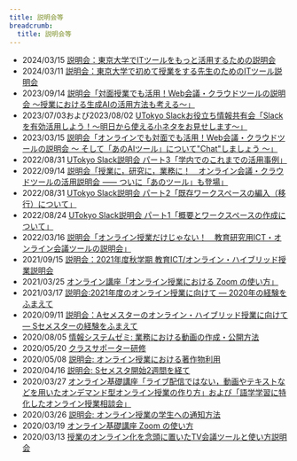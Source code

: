 ```yaml
---
title: 説明会等
breadcrumb:
  title: 説明会等
---
```


* 2024/03/15 [説明会：東京大学でITツールをもっと活用するための説明会](2024-03-15/)
* 2024/03/11 [説明会：東京大学で初めて授業をする先生のためのITツール説明会](2024-03-11/)
* 2023/09/14 [説明会「対面授業でも活用！Web会議・クラウドツールの説明会 〜授業における生成AIの活用方法も考える〜」](2023-09-14/)
* 2023/07/03および2023/08/02 [UTokyo Slackお役立ち情報共有会「Slackを有効活用しよう！〜明日から使える小ネタをお見せします〜」](/events/2023-slack/)
* 2023/03/15 [説明会「オンラインでも対面でも活用！Web会議・クラウドツールの説明会 〜 そして「あのAIツール」について"Chat"しましょう 〜」](2023-03-15/)
* 2022/08/31 [UTokyo Slack説明会 パート3「学内でのこれまでの活用事例」](2022-slack/#part3)
* 2022/09/14 [説明会「授業に，研究に，業務に！　オンライン会議・クラウドツールの活用説明会 ⸺ ついに「あのツール」も登場」](2022-09-14/)
* 2022/08/31 [UTokyo Slack説明会 パート2「既存ワークスペースの編入（移行）について」](2022-slack/#part2)
* 2022/08/24 [UTokyo Slack説明会 パート1「概要とワークスペースの作成について」](2022-slack/#part1)
* 2022/03/16 [説明会「オンライン授業だけじゃない！　教育研究用ICT・オンライン会議ツールの説明会」](2022-03-16/)
* 2021/09/15 [説明会：2021年度秋学期 教育ICT/オンライン・ハイブリッド授業説明会](2021-09-15/)
* 2021/03/25 [オンライン講座「オンライン授業における Zoom の使い方」](2021-03-25/)
* 2021/03/17 [説明会:2021年度のオンライン授業に向けて ― 2020年の経験をふまえて](2021-03-17/)
* 2020/09/11 [説明会：Aセメスターのオンライン・ハイブリッド授業に向けて― Sセメスターの経験をふまえて](2020-09-11/)
* 2020/08/05 [情報システムゼミ: 業務における動画の作成・公開方法](2020-09-02/)
* 2020/05/20 [クラスサポーター研修](2020-05-20)
* 2020/05/08 [説明会: オンライン授業における著作物利用](2020-05-08/)
* 2020/04/16 [説明会: Sセメスタ開始2週間を経て](2020-04-16/)
* 2020/03/27 [オンライン基礎講座「ライブ配信ではない，動画やテキストなどを用いたオンデマンド型オンライン授業の作り方」および「語学学習に特化したオンライン授業相談会」](2020-03-27/)  
* 2020/03/26 [説明会: オンライン授業の学生への通知方法](2020-03-26/)  
* 2020/03/19 [オンライン基礎講座 Zoom の使い方](2020-03-19/)  
* 2020/03/13 [授業のオンライン化を念頭に置いたTV会議ツールと使い方説明会](2020-03-13/)
